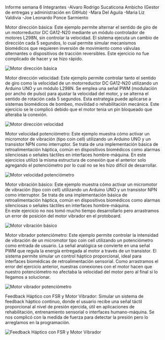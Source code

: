 Informe semana 6
Integrantes
-Alvaro Rodrigo Sucaticona Ambicho (Gestor de entregas y administración en GitHub)
-Mara Del Aguila
-Maria Liz Valdivia
-Joe Leonardo Ponce Sarmiento

Motor dirección básica:
Este ejemplo permite alternar el sentido de giro de un motorreductor DC GA12-N20 mediante un módulo controlador de motores L298N, sin controlar la velocidad. El sistema ejecuta un cambio de dirección cada 5 segundos, lo cual permite simular mecanismos biomédicos que requieren inversión de movimiento como válvulas alternantes o dispositivos de tracción reversibles.
Este ejercicio no fue complicado de hacer y se hizo rápido.

![Motor dirección básica](https://i.postimg.cc/yNxBPw5N/Picture1.png)

Motor dirección velocidad:
Este ejemplo permite controlar tanto el sentido de giro como la velocidad de un motorreductor DC GA12-N20 utilizando un Arduino UNO y un módulo L298N. Se emplea una señal PWM (modulación por ancho de pulso) para ajustar la velocidad del motor, y se alterna el sentido de rotación cada 5 segundos. Esta estrategia puede aplicarse a sistemas biomédicos de bombeo, movilidad o rehabilitación mecánica.
Este ejercicio se le complicó debido que el motor tenia un pin bloqueado que alteraba la conexión.

![Motor dirección velocidad](https://i.postimg.cc/CxFwZZsk/Picture2.png)

Motor velocidad potenciómetro:
Este ejemplo muestra cómo activar un micromotor de vibración (tipo coin cell) utilizando un Arduino UNO y un transistor NPN como interruptor. Se trata de una implementación básica de retroalimentación háptica, común en dispositivos biomédicos como alarmas silenciosas o señales táctiles en interfaces hombre-máquina.
En este ejercicios utilizó la misma estructura de conexión que el anterior solo agregando el potenciómetro por lo cual no se les hizo difícil de desarrollar.

![Motor velocidad potenciómetro](https://i.postimg.cc/Kv7Zv7Bm/Picture3.png)

Motor vibración básico:
Este ejemplo muestra cómo activar un micromotor de vibración (tipo coin cell) utilizando un Arduino UNO y un transistor NPN como interruptor. Se trata de una implementación básica de retroalimentación háptica, común en dispositivos biomédicos como alarmas silenciosas o señales táctiles en interfaces hombre-máquina.   
En este ejercicio no nos tomó mucho tiempo desarrollarlo pero arrastramos un error de posición del motor vibrador en el protoboard.

![Motor vibración básico](https://i.postimg.cc/W1XT025K/Picture4.png)

Motor vibrador potenciómetro: 
Este ejemplo permite controlar la intensidad de vibración de un micromotor tipo coin cell utilizando un potenciómetro como entrada de usuario. La señal analógica se convierte en una señal PWM que regula la energía entregada al motor a través de un transistor. El sistema permite simular un control háptico proporcional, ideal para interfaces biomédicas de retroalimentación sensorial.
Como arrastramos el error del ejercicio anterior, nuestras conexiones con el motor hacen que nuestro potenciómetro no afectaba la velocidad del motor pero al final si lo llegamos a solucionar.

![Motor vibrador potenciómetro](https://i.postimg.cc/pXMWHc90/Picture5.png)

Feedback Háptico con FSR y Motor Vibrador:
Simular un sistema de feedback háptico continuo, donde el usuario recibe una señal táctil proporcional al nivel de presión ejercida, útil en aplicaciones de rehabilitación, entrenamiento sensorial o interfaces humano-máquina. Se nos complicó con la medida de fuerza para detectar la presión pero lo arreglamos en la programación. 

![Feedback Háptico con FSR y Motor Vibrador](https://i.postimg.cc/05wkh1NM/Picture6.jpg)

